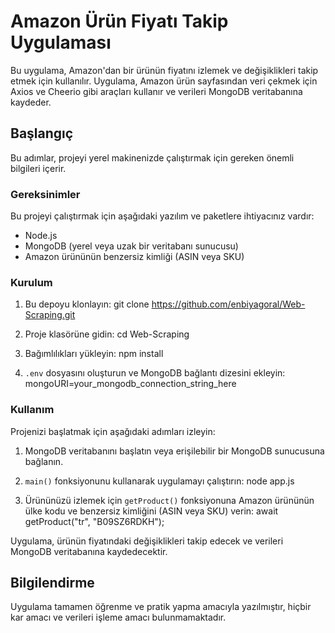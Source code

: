 # Amazon Ürün Fiyatı Takip Uygulaması

Bu uygulama, Amazon'dan bir ürünün fiyatını izlemek ve değişiklikleri takip etmek için kullanılır. Uygulama, Amazon ürün sayfasından veri çekmek için Axios ve Cheerio gibi araçları kullanır ve verileri MongoDB veritabanına kaydeder.

## Başlangıç

Bu adımlar, projeyi yerel makinenizde çalıştırmak için gereken önemli bilgileri içerir.

### Gereksinimler

Bu projeyi çalıştırmak için aşağıdaki yazılım ve paketlere ihtiyacınız vardır:

- Node.js
- MongoDB (yerel veya uzak bir veritabanı sunucusu)
- Amazon ürününün benzersiz kimliği (ASIN veya SKU)

### Kurulum

1. Bu depoyu klonlayın:  git clone https://github.com/enbiyagoral/Web-Scraping.git


2. Proje klasörüne gidin:  cd Web-Scraping


3. Bağımlılıkları yükleyin:  npm install


4. `.env` dosyasını oluşturun ve MongoDB bağlantı dizesini ekleyin:  mongoURI=your_mongodb_connection_string_here


### Kullanım

Projenizi başlatmak için aşağıdaki adımları izleyin:

1. MongoDB veritabanını başlatın veya erişilebilir bir MongoDB sunucusuna bağlanın.

2. `main()` fonksiyonunu kullanarak uygulamayı çalıştırın: node app.js


3. Ürününüzü izlemek için `getProduct()` fonksiyonuna Amazon ürününün ülke kodu ve benzersiz kimliğini (ASIN veya SKU) verin:  await getProduct("tr", "B09SZ6RDKH");


Uygulama, ürünün fiyatındaki değişiklikleri takip edecek ve verileri MongoDB veritabanına kaydedecektir.


## Bilgilendirme

Uygulama tamamen öğrenme ve pratik yapma amacıyla yazılmıştır, hiçbir kar amacı ve verileri işleme amacı bulunmamaktadır. 
